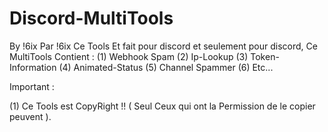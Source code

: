 # Discord-MultiTools
By !6ix
Par !6ix
Ce Tools Et fait pour discord et seulement pour discord, Ce MultiTools Contient : 
(1) Webhook Spam
(2) Ip-Lookup
(3) Token-Information
(4) Animated-Status
(5) Channel Spammer
(6) Etc...


Important :

(1) Ce Tools est CopyRight !! ( Seul Ceux qui ont la Permission de le copier peuvent ).
